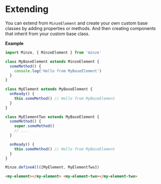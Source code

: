 # Extending

You can extend from `MinzeElement` and create your own custom base classes by adding properties or methods. And then creating components that inherit from your custom base class.

**Example**

```js
import Minze, { MinzeElement } from 'minze'

class MyBaseElement extends MinzeElement {
  someMethod() {
    console.log('Hello from MyBaseElement')
  }
}

class MyElement extends MyBaseElement {
  onReady() {
    this.someMethod() // Hello from MyBaseElement
  }
}

class MyElementTwo extends MyBaseElement {
  someMethod() {
    super.someMethod()
    // ...
  }

  onReady() {
    this.someMethod() // Hello from MyBaseElement
  }
}

Minze.defineAll([MyElement, MyElementTwo])
```

```html
<my-element></my-element> <my-element-two></my-element-two>
```
